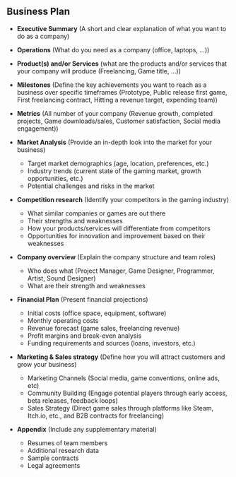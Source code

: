 <link rel="stylesheet" href="../style.css">

## Business Plan

* **Executive Summary** (A short and clear explanation of what you want to do as a company)

* **Operations** (What do you need as a company (office, laptops, ...))

* **Product(s) and/or Services** (what are the products and/or services that your company will produce (Freelancing, Game title, ...))

* **Milestones** (Define the key achievements you want to reach as a business over specific timeframes (Prototype, Public release first game, First freelancing contract, Hitting a revenue target, expending team))

* **Metrics** (All number of your company (Revenue growth, completed projects, Game downloads/sales, Customer satisfaction, Social media engagement))

* **Market Analysis** (Provide an in-depth look into the market for your business)
    * Target market demographics (age, location, preferences, etc.)
    * Industry trends (current state of the gaming market, growth opportunities, etc.)
    * Potential challenges and risks in the market

* **Competition research** (Identify your competitors in the gaming industry)
    * What similar companies or games are out there
    * Their strengths and weaknesses
    * How your products/services will differentiate from competitors
    * Opportunities for innovation and improvement based on their weaknesses

* **Company overview** (Explain the company structure and team roles)
    * Who does what (Project Manager, Game Designer, Programmer, Artist, Sound Designer)
    * What are their strength and weaknesses

* **Financial Plan** (Present financial projections)
    * Initial costs (office space, equipment, software)
    * Monthly operating costs
    * Revenue forecast (game sales, freelancing revenue)
    * Profit margins and break-even analysis
    * Funding requirements and sources (loans, investors, etc.)

* **Marketing & Sales strategy** (Define how you will attract customers and grow your business)
    * Marketing Channels (Social media, game conventions, online ads, etc)
    * Community Building (Engage potential players through early access, beta releases, feedback loops)
    * Sales Strategy (Direct game sales through platforms like Steam, Itch.io, etc., and B2B contracts for freelancing)

* **Appendix** (Include any supplementary material)
    * Resumes of team members
    * Additional research data
    * Sample contracts
    * Legal agreements
